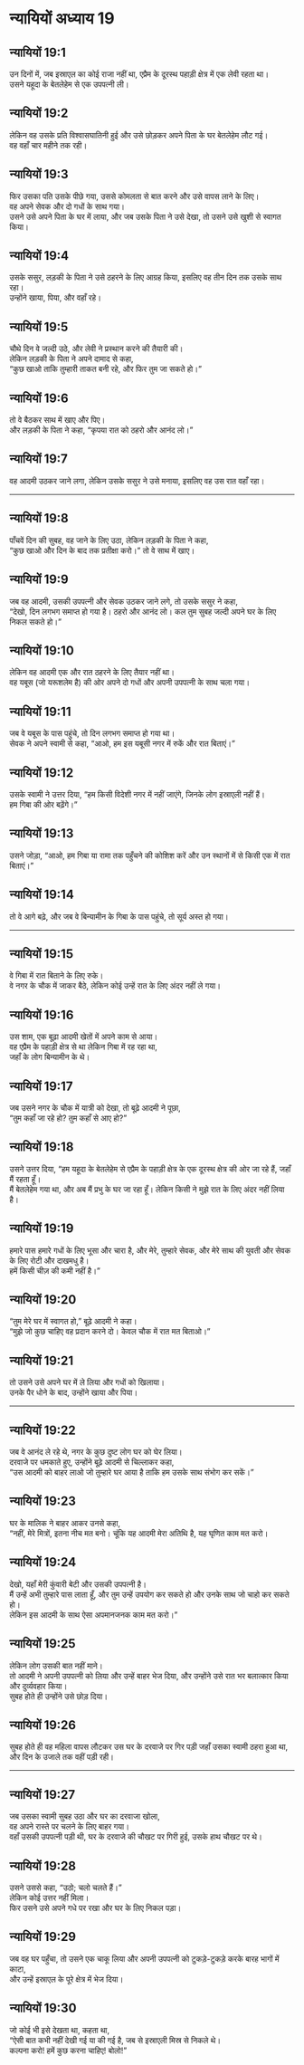 # न्यायियों अध्याय 19

## न्यायियों 19:1

उन दिनों में, जब इस्राएल का कोई राजा नहीं था, एप्रैम के दूरस्थ पहाड़ी क्षेत्र में एक लेवी रहता था।  
उसने यहूदा के बेतलेहेम से एक उपपत्नी ली।

## न्यायियों 19:2

लेकिन वह उसके प्रति विश्वासघातिनी हुई और उसे छोड़कर अपने पिता के घर बेतलेहेम लौट गई।  
वह वहाँ चार महीने तक रही।

## न्यायियों 19:3

फिर उसका पति उसके पीछे गया, उससे कोमलता से बात करने और उसे वापस लाने के लिए।  
वह अपने सेवक और दो गधों के साथ गया।  
उसने उसे अपने पिता के घर में लाया, और जब उसके पिता ने उसे देखा, तो उसने उसे खुशी से स्वागत किया।

## न्यायियों 19:4

उसके ससुर, लड़की के पिता ने उसे ठहरने के लिए आग्रह किया, इसलिए वह तीन दिन तक उसके साथ रहा।  
उन्होंने खाया, पिया, और वहाँ रहे।

## न्यायियों 19:5

चौथे दिन वे जल्दी उठे, और लेवी ने प्रस्थान करने की तैयारी की।  
लेकिन लड़की के पिता ने अपने दामाद से कहा,  
“कुछ खाओ ताकि तुम्हारी ताकत बनी रहे, और फिर तुम जा सकते हो।”

## न्यायियों 19:6

तो वे बैठकर साथ में खाए और पिए।  
और लड़की के पिता ने कहा, “कृपया रात को ठहरो और आनंद लो।”

## न्यायियों 19:7

वह आदमी उठकर जाने लगा, लेकिन उसके ससुर ने उसे मनाया, इसलिए वह उस रात वहाँ रहा।

---

## न्यायियों 19:8

पाँचवें दिन की सुबह, वह जाने के लिए उठा, लेकिन लड़की के पिता ने कहा,  
“कुछ खाओ और दिन के बाद तक प्रतीक्षा करो।” तो वे साथ में खाए।

## न्यायियों 19:9

जब वह आदमी, उसकी उपपत्नी और सेवक उठकर जाने लगे, तो उसके ससुर ने कहा,  
“देखो, दिन लगभग समाप्त हो गया है। ठहरो और आनंद लो। कल तुम सुबह जल्दी अपने घर के लिए निकल सकते हो।”

## न्यायियों 19:10

लेकिन वह आदमी एक और रात ठहरने के लिए तैयार नहीं था।  
वह यबूस (जो यरूशलेम है) की ओर अपने दो गधों और अपनी उपपत्नी के साथ चला गया।

## न्यायियों 19:11

जब वे यबूस के पास पहुंचे, तो दिन लगभग समाप्त हो गया था।  
सेवक ने अपने स्वामी से कहा, “आओ, हम इस यबूसी नगर में रुकें और रात बिताएं।”

## न्यायियों 19:12

उसके स्वामी ने उत्तर दिया, “हम किसी विदेशी नगर में नहीं जाएंगे, जिनके लोग इस्राएली नहीं हैं।  
हम गिबा की ओर बढ़ेंगे।”

## न्यायियों 19:13

उसने जोड़ा, “आओ, हम गिबा या रामा तक पहुँचने की कोशिश करें और उन स्थानों में से किसी एक में रात बिताएं।”

## न्यायियों 19:14

तो वे आगे बढ़े, और जब वे बिन्यामीन के गिबा के पास पहुंचे, तो सूर्य अस्त हो गया।

---

## न्यायियों 19:15

वे गिबा में रात बिताने के लिए रुके।  
वे नगर के चौक में जाकर बैठे, लेकिन कोई उन्हें रात के लिए अंदर नहीं ले गया।

## न्यायियों 19:16

उस शाम, एक बूढ़ा आदमी खेतों में अपने काम से आया।  
वह एप्रैम के पहाड़ी क्षेत्र से था लेकिन गिबा में रह रहा था,  
जहाँ के लोग बिन्यामीन के थे।

## न्यायियों 19:17

जब उसने नगर के चौक में यात्री को देखा, तो बूढ़े आदमी ने पूछा,  
“तुम कहाँ जा रहे हो? तुम कहाँ से आए हो?”

## न्यायियों 19:18

उसने उत्तर दिया, “हम यहूदा के बेतलेहेम से एप्रैम के पहाड़ी क्षेत्र के एक दूरस्थ क्षेत्र की ओर जा रहे हैं, जहाँ मैं रहता हूँ।  
मैं बेतलेहेम गया था, और अब मैं प्रभु के घर जा रहा हूँ। लेकिन किसी ने मुझे रात के लिए अंदर नहीं लिया है।

## न्यायियों 19:19

हमारे पास हमारे गधों के लिए भूसा और चारा है, और मेरे, तुम्हारे सेवक, और मेरे साथ की युवती और सेवक के लिए रोटी और दाखमधु है।  
हमें किसी चीज़ की कमी नहीं है।”

## न्यायियों 19:20

“तुम मेरे घर में स्वागत हो,” बूढ़े आदमी ने कहा।  
“मुझे जो कुछ चाहिए वह प्रदान करने दो। केवल चौक में रात मत बिताओ।”

## न्यायियों 19:21

तो उसने उसे अपने घर में ले लिया और गधों को खिलाया।  
उनके पैर धोने के बाद, उन्होंने खाया और पिया।

---

## न्यायियों 19:22

जब वे आनंद ले रहे थे, नगर के कुछ दुष्ट लोग घर को घेर लिया।  
दरवाजे पर धमकाते हुए, उन्होंने बूढ़े आदमी से चिल्लाकर कहा,  
“उस आदमी को बाहर लाओ जो तुम्हारे घर आया है ताकि हम उसके साथ संभोग कर सकें।”

## न्यायियों 19:23

घर के मालिक ने बाहर आकर उनसे कहा,  
“नहीं, मेरे मित्रों, इतना नीच मत बनो। चूंकि यह आदमी मेरा अतिथि है, यह घृणित काम मत करो।

## न्यायियों 19:24

देखो, यहाँ मेरी कुंवारी बेटी और उसकी उपपत्नी है।  
मैं उन्हें अभी तुम्हारे पास लाता हूँ, और तुम उन्हें उपयोग कर सकते हो और उनके साथ जो चाहो कर सकते हो।  
लेकिन इस आदमी के साथ ऐसा अपमानजनक काम मत करो।”

## न्यायियों 19:25

लेकिन लोग उसकी बात नहीं माने।  
तो आदमी ने अपनी उपपत्नी को लिया और उन्हें बाहर भेज दिया, और उन्होंने उसे रात भर बलात्कार किया और दुर्व्यवहार किया।  
सुबह होते ही उन्होंने उसे छोड़ दिया।

## न्यायियों 19:26

सुबह होते ही वह महिला वापस लौटकर उस घर के दरवाजे पर गिर पड़ी जहाँ उसका स्वामी ठहरा हुआ था,  
और दिन के उजाले तक वहीं पड़ी रही।

---

## न्यायियों 19:27

जब उसका स्वामी सुबह उठा और घर का दरवाजा खोला,  
वह अपने रास्ते पर चलने के लिए बाहर गया।  
वहाँ उसकी उपपत्नी पड़ी थी, घर के दरवाजे की चौखट पर गिरी हुई, उसके हाथ चौखट पर थे।

## न्यायियों 19:28

उसने उससे कहा, “उठो; चलो चलते हैं।”  
लेकिन कोई उत्तर नहीं मिला।  
फिर उसने उसे अपने गधे पर रखा और घर के लिए निकल पड़ा।

## न्यायियों 19:29

जब वह घर पहुँचा, तो उसने एक चाकू लिया और अपनी उपपत्नी को टुकड़े-टुकड़े करके बारह भागों में काटा,  
और उन्हें इस्राएल के पूरे क्षेत्र में भेज दिया।

## न्यायियों 19:30

जो कोई भी इसे देखता था, कहता था,  
“ऐसी बात कभी नहीं देखी गई या की गई है, जब से इस्राएली मिस्र से निकले थे।  
कल्पना करो! हमें कुछ करना चाहिए! बोलो!”
